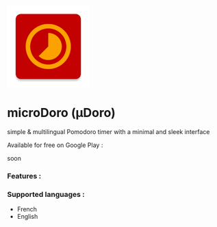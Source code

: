 ![GitHub Logo](/app/src/main/res/mipmap-xxxhdpi/ic_launcher.png)

# microDoro (µDoro)
simple &amp; multilingual Pomodoro timer with a minimal and sleek interface

Available for free on Google Play :

soon


### Features :


### Supported languages :
- French
- English
